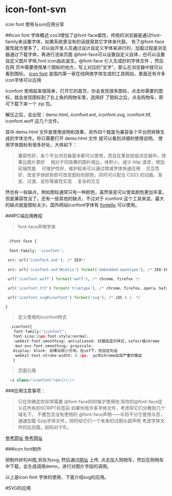 # icon-font-svn
icon font 使用与svn应用分享

##icon font 字体概述
css3增加了@font-face属性，传统的浏览器是通过font-family来设置字体，如果系统里没有的话就用其它字体来代替。
有了@font-face属性就方便多了，可以由开发人员通过设计自定义字体来进行的，加载过程是浏览器通过下载字体，再进行渲染页面
@font-face可以设置自定义自体，也可以设置自定义图片字体,font icon由此诞生。@font-face 引入生成好的字体文件 ，然后在网
页中需要使用某个图标的地方，写上对应的“文字”，那么在浏览器中就可以看到图标。
 [icon font](http://www.iconfont.cn/)  是国内第一家在线网络字体生成的工具网站，里面还有许多icon字体可以应用
 
 Iconfont 使用起来很简单，打开它的首页，你会发现很多图标，点击你需要的图标，就会发现图标到了右上角的购物车里，选择好
 了图标之后，点击购物车，即可下载下来一个 zip 包。

解压之后，会出现：demo.html, iconfont.eot, iconfont.svg, iconfont.ttf, iconfont.woff 这几个文件。

其中 demo.html 文件是使用说明和效果，另外四个就是为兼容各个平台而转换生成的字体文件。你只需要打开 demo.html 文件
就可以看到详细的使用说明。
使用字体图标有很多好处，大体如下：

>兼容性好，各个平台浏览器基本都可以使用，而且在某些低级浏览器中，效果比图片更好
　相对于同效果的图片相比，体积小，减少 http 请求，增加前端性能
　可维护性好，维护起来可以通过增减字体快速应用
　交互性好，改变字体颜色即可改变图标的颜色，同时可以配合 CSS3 的动画、渐变、过渡、变形等属性实现
　复杂的交互

 然也有一些缺点，例如图标通常只有一种颜色，虽然渐变可以使其颜色更加丰富，但是兼容性没了。还有一些其他的缺点，不过对于
 iconfont 这个工具来说，最大的缺点就是图标太少。国外网站iconfont字体有 [fontello](http://fontello.com/) 可以使用。



###PC端应用教程
 
 >font-face声明字体
 
```python
 
　@font-face {
　
　font-family: 'iconfont';
　
 src: url('iconfont.eot'); /* IE9*/
 
 src: url('iconfont.eot?#iefix') format('embedded-opentype'), /* IE6-IE8 */

 url('iconfont.woff') format('woff'), /* chrome、firefox */

 url('iconfont.ttf') format('truetype'), /* chrome、firefox、opera、Safari, Android, iOS 4.2+*/

 url('iconfont.svg#iconfont') format('svg'); /* iOS 4.1- */

}
```
 
 >定义使用的iconfont样式
 
```python
　.iconfont{
　  font-family:"iconfont";
　　font-size:16px;font-style:normal;
　　-webkit-font-smoothing: antialiased; 抗锯齿显示样式，safair或chrome
　　-moz-osx-font-smoothing: grayscale;
　　display: block; 如果出现小方块，在ie7下，则加这句话
　　-webkit-text-stroke-width: 0.2px;  pc的chrome出现严重的锯齿
　　}
```
 >页面引用
```python
  <i class="iconfont">&#33</i>
```
###应用注意事项：
  
  >只在你确定你非常需要 @font-face的时候才使用他
  >将你的@font-face定义在所有的SCRIPT标签前
  >如果你有许多字体文件，考虑将它们分散到几个域名下。
  >不要包含没有使用的 @font-face声明——IE将不分它使用与否，通通加载
  >Gzip字体文件，同时给它们一个未来的过期头部声明
  >考虑字体文件的后加载，起码对于IE。
  
[参考网址](http://www.w3cfuns.com/article-1300-2.html)
[参考网址](http://www.cnblogs.com/demix/archive/2009/11/28/1612715.html)

###icon font制作 
     
把制作好的AI图,另存为svg, 然后通过[网址](http://www.iconfont.cn/icons/uploadShow)  上传, 点击加入购物车，然后在购物车中下载，会生成调用demo，进行对图片字段的调用。
  
以上是icon font 字体的使用，下面介绍svg的应用。
  
#SVG的应用


